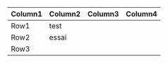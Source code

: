 



|Column1  |Column2  |Column3  |Column4  |
|---------|---------|---------|---------|
|Row1     | test                 |         |
|Row2     |   essai      |         |         |
|Row3     |         |         |         |
